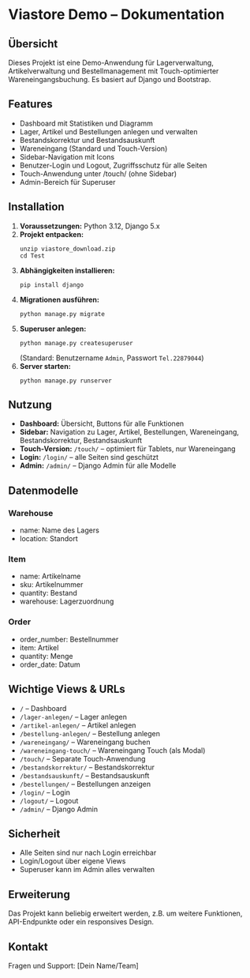 # Viastore Demo – Dokumentation

## Übersicht
Dieses Projekt ist eine Demo-Anwendung für Lagerverwaltung, Artikelverwaltung und Bestellmanagement mit Touch-optimierter Wareneingangsbuchung. Es basiert auf Django und Bootstrap.

## Features
- Dashboard mit Statistiken und Diagramm
- Lager, Artikel und Bestellungen anlegen und verwalten
- Bestandskorrektur und Bestandsauskunft
- Wareneingang (Standard und Touch-Version)
- Sidebar-Navigation mit Icons
- Benutzer-Login und Logout, Zugriffsschutz für alle Seiten
- Touch-Anwendung unter /touch/ (ohne Sidebar)
- Admin-Bereich für Superuser

## Installation
1. **Voraussetzungen:** Python 3.12, Django 5.x
2. **Projekt entpacken:**
	```
	unzip viastore_download.zip
	cd Test
	```
3. **Abhängigkeiten installieren:**
	```
	pip install django
	```
4. **Migrationen ausführen:**
	```
	python manage.py migrate
	```
5. **Superuser anlegen:**
	```
	python manage.py createsuperuser
	```
	(Standard: Benutzername `Admin`, Passwort `Tel.22879044`)
6. **Server starten:**
	```
	python manage.py runserver
	```

## Nutzung
- **Dashboard:** Übersicht, Buttons für alle Funktionen
- **Sidebar:** Navigation zu Lager, Artikel, Bestellungen, Wareneingang, Bestandskorrektur, Bestandsauskunft
- **Touch-Version:** `/touch/` – optimiert für Tablets, nur Wareneingang
- **Login:** `/login/` – alle Seiten sind geschützt
- **Admin:** `/admin/` – Django Admin für alle Modelle

## Datenmodelle
### Warehouse
- name: Name des Lagers
- location: Standort

### Item
- name: Artikelname
- sku: Artikelnummer
- quantity: Bestand
- warehouse: Lagerzuordnung

### Order
- order_number: Bestellnummer
- item: Artikel
- quantity: Menge
- order_date: Datum

## Wichtige Views & URLs
- `/` – Dashboard
- `/lager-anlegen/` – Lager anlegen
- `/artikel-anlegen/` – Artikel anlegen
- `/bestellung-anlegen/` – Bestellung anlegen
- `/wareneingang/` – Wareneingang buchen
- `/wareneingang-touch/` – Wareneingang Touch (als Modal)
- `/touch/` – Separate Touch-Anwendung
- `/bestandskorrektur/` – Bestandskorrektur
- `/bestandsauskunft/` – Bestandsauskunft
- `/bestellungen/` – Bestellungen anzeigen
- `/login/` – Login
- `/logout/` – Logout
- `/admin/` – Django Admin

## Sicherheit
- Alle Seiten sind nur nach Login erreichbar
- Login/Logout über eigene Views
- Superuser kann im Admin alles verwalten

## Erweiterung
Das Projekt kann beliebig erweitert werden, z.B. um weitere Funktionen, API-Endpunkte oder ein responsives Design.

## Kontakt
Fragen und Support: [Dein Name/Team]